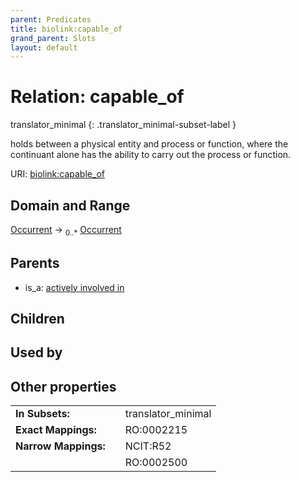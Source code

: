 ```yaml
---
parent: Predicates
title: biolink:capable_of
grand_parent: Slots
layout: default
---
```


# Relation: capable_of

translator_minimal
{: .translator_minimal-subset-label }


holds between a physical entity and process or function, where the continuant alone has the ability to carry out the process or function.

URI: [biolink:capable_of](https://w3id.org/biolink/vocab/capable_of)

## Domain and Range

[Occurrent](Occurrent.md) ->  <sub>0..\*</sub> [Occurrent](Occurrent.md)

## Parents

 *  is_a: [actively involved in](actively_involved_in.md)

## Children


## Used by


## Other properties

|  |  |  |
| --- | --- | --- |
| **In Subsets:** | | translator_minimal |
| **Exact Mappings:** | | RO:0002215 |
| **Narrow Mappings:** | | NCIT:R52 |
|  | | RO:0002500 |

